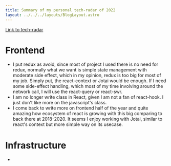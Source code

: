 ```yaml
---
title: Summary of my personal tech-radar of 2022
layout: ../../../layouts/BlogLayout.astro
---
```


[Link to tech-radar](../../../../tech-radar)

# Frontend

- I put redux as avoid, since most of project I used there is no need for redux, normally what we want
is simple state management with moderate side effect, which in my opinion, redux is too big for most of 
my job. Simply put, the react-context or Jotai would be enough. If I need some side-effect handling, which
most of my time involving around the network call, I will use the react-query or react-swr.
- I am no longer write class in React, given I am not a fan of react-hook. I just don't like more on the javascript's class.
- I come back to write more on frontend half of the year and quite amazing how ecosystem of react is growing with this big 
comparing to back there at 2018-2020. It seems I enjoy working with Jotai, similar to react's context but more simple way on
its usecase.


# Infrastructure

- 